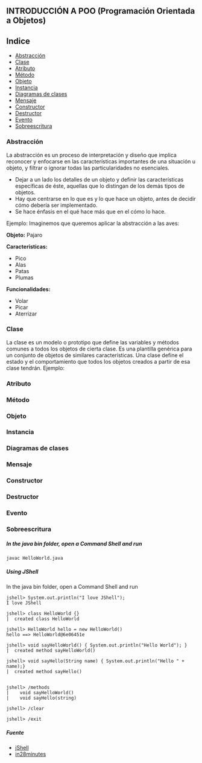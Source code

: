 ## INTRODUCCIÓN A POO (Programación Orientada a Objetos)

## Indice

* [Abstracción](#abstracción)
* [Clase](#clase)
* [Atributo](#atributo)
* [Método](#método)
* [Objeto](#objeto)
* [Instancia](#instancia)
* [Diagramas de clases](#diagramas-de-clases)
* [Mensaje](#mensaje)
* [Constructor](#constructor)
* [Destructor](#destructor)
* [Evento](#evento)
* [Sobreescritura](#sobreescritura)

### Abstracción
La abstracción es un proceso de interpretación y diseño que implica reconocer y enfocarse en las características importantes de una situación u objeto, y filtrar o ignorar todas las particularidades no esenciales.
* Dejar a un lado los detalles de un objeto y definir las características específicas de éste, aquellas que lo distingan de los demás tipos de objetos.
* Hay que centrarse en lo que es y lo que hace un objeto, antes de decidir cómo debería ser implementado.
* Se hace énfasis en el qué hace más que en el cómo lo hace.

Ejemplo: Imaginemos que queremos aplicar la abstracción a las aves:

**Objeto:** Pajaro

**Caracteristicas:**
- Pico
- Alas
- Patas
- Plumas

**Funcionalidades:**
- Volar
- Picar
- Aterrizar

### Clase
La clase es un modelo o prototipo que define las variables y métodos comunes a todos los objetos de cierta clase. Es una plantilla genérica para un conjunto de objetos de similares características. Una clase define el estado y el comportamiento que todos los objetos creados a partir de esa clase tendrán.
Ejemplo:


### Atributo
### Método
### Objeto
### Instancia
### Diagramas de clases
### Mensaje
### Constructor
### Destructor
### Evento
### Sobreescritura



##### In the java bin folder, open a Command Shell and run

    javac HelloWorld.java  
    
##### Using JShell
In the java bin folder, open a Command Shell and run
```
jshell> System.out.println("I love JShell");
I love JShell

jshell> class HelloWorld {}
|  created class HelloWorld

jshell> HelloWorld hello = new HelloWorld()
hello ==> HelloWorld@6e06451e

jshell> void sayHelloWorld() { System.out.println("Hello World"); }
|  created method sayHelloWorld()

jshell> void sayHello(String name) { System.out.println("Hello " + name);}
|  created method sayHello()

 
jshell> /methods
|    void sayHelloWorld()
|    void sayHello(string)

jshell> /clear
 
jshell> /exit
```
    

##### Fuente

* [jShell](https://www.adictosaltrabajo.com/2016/03/23/jshell-una-consola-repl-como-novedad-en-java-9/)
* [in28minutes](https://github.com/in28minutes/java-a-course-for-beginners)
